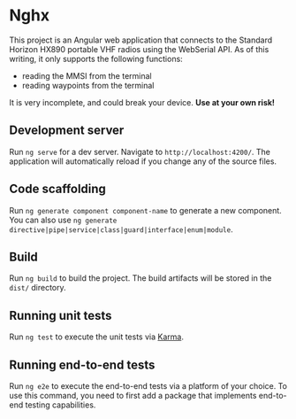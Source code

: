 # Nghx

This project is an Angular web application that connects to the Standard Horizon HX890
portable VHF radios using the WebSerial API. As of this writing, it only supports the 
following functions:
* reading the MMSI from the terminal
* reading waypoints from the terminal

It is very incomplete, and could break your device. **Use at your own risk!**

## Development server

Run `ng serve` for a dev server. Navigate to `http://localhost:4200/`. The application will automatically reload if you change any of the source files.

## Code scaffolding

Run `ng generate component component-name` to generate a new component. You can also use `ng generate directive|pipe|service|class|guard|interface|enum|module`.

## Build

Run `ng build` to build the project. The build artifacts will be stored in the `dist/` directory.

## Running unit tests

Run `ng test` to execute the unit tests via [Karma](https://karma-runner.github.io).

## Running end-to-end tests

Run `ng e2e` to execute the end-to-end tests via a platform of your choice. To use this command, you need to first add a package that implements end-to-end testing capabilities.
